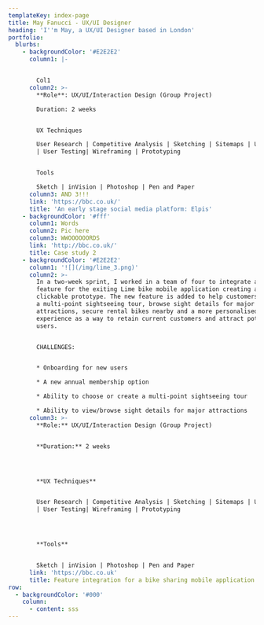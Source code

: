 ```yaml
---
templateKey: index-page
title: May Fanucci - UX/UI Designer
heading: 'I''m May, a UX/UI Designer based in London'
portfolio:
  blurbs:
    - backgroundColor: '#E2E2E2'
      column1: |-


        Col1
      column2: >-
        **Role**: UX/UI/Interaction Design (Group Project)

        Duration: 2 weeks


        UX Techniques

        User Research | Competitive Analysis | Sketching | Sitemaps | User Flows
        | User Testing| Wireframing | Prototyping


        Tools

        Sketch | inVision | Photoshop | Pen and Paper
      column3: AND 3!!!
      link: 'https://bbc.co.uk/'
      title: 'An early stage social media platform: Elpis'
    - backgroundColor: '#fff'
      column1: Words
      column2: Pic here
      column3: WWOOOOOORDS
      link: 'http://bbc.co.uk/'
      title: Case study 2
    - backgroundColor: '#E2E2E2'
      column1: '![](/img/lime_3.png)'
      column2: >-
        In a two-week sprint, I worked in a team of four to integrate a new
        feature for the exiting Lime bike mobile application creating a hi-fi
        clickable prototype. The new feature is added to help customers creating
        a multi-point sightseeing tour, browse sight details for major
        attractions, secure rental bikes nearby and a more personalised app
        experience as a way to retain current customers and attract potential
        users.


        CHALLENGES:


        * Onboarding for new users 

        * A new annual membership option

        * Ability to choose or create a multi-point sightseeing tour

        * Ability to view/browse sight details for major attractions
      column3: >-
        **Role:** UX/UI/Interaction Design (Group Project)


        **Duration:** 2 weeks




        **UX Techniques**


        User Research | Competitive Analysis | Sketching | Sitemaps | User Flows
        | User Testing| Wireframing | Prototyping




        **Tools**


        Sketch | inVision | Photoshop | Pen and Paper
      link: 'https://bbc.co.uk'
      title: Feature integration for a bike sharing mobile application
row:
  - backgroundColor: '#000'
    column:
      - content: sss
---
```


